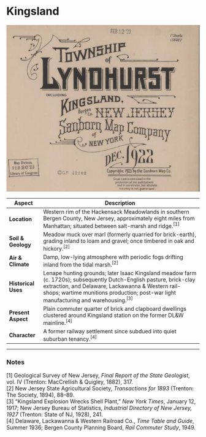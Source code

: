 # Kingsland

![Kingsland](../images/kingsland.png)

| **Aspect**         | **Description**                                                                                                                                                 |
|--------------------|-----------------------------------------------------------------------------------------------------------------------------------------------------------------|
| **Location**       | Western rim of the Hackensack Meadowlands in southern Bergen County, New Jersey, approximately eight miles from Manhattan; situated between salt-marsh and ridge.<sup>[1]</sup> |
| **Soil & Geology** | Meadow muck over marl (formerly quarried for brick-earth), grading inland to loam and gravel; once timbered in oak and hickory.<sup>[2]</sup>                     |
| **Air & Climate**  | Damp, low-lying atmosphere with periodic fogs drifting inland from the tidal marsh.<sup>[2]</sup>                                                                  |
| **Historical Uses**| Lenape hunting grounds; later Isaac Kingsland meadow farm (c. 1720s); subsequently Dutch-English pasture, brick-clay extraction, and Delaware, Lackawanna & Western rail-shops; wartime munitions production; post-war light manufacturing and warehousing.<sup>[3]</sup> |
| **Present Aspect** | Plain commuter quarter of brick and clapboard dwellings clustered around Kingsland station on the former DL&W mainline.<sup>[4]</sup>                              |
| **Character**      | A former railway settlement since subdued into quiet suburban tenancy.<sup>[4]</sup>                                                                               |

---

### Notes

[1] Geological Survey of New Jersey, *Final Report of the State Geologist*, vol. IV (Trenton: MacCrellish & Quigley, 1882), 317.  
[2] New Jersey State Agricultural Society, *Transactions for 1893* (Trenton: The Society, 1894), 88–89.  
[3] “Kingsland Explosion Wrecks Shell Plant,” *New York Times*, January 12, 1917; New Jersey Bureau of Statistics, *Industrial Directory of New Jersey, 1927* (Trenton: State of NJ, 1928), 241.  
[4] Delaware, Lackawanna & Western Railroad Co., *Time Table and Guide*, Summer 1936; Bergen County Planning Board, *Rail Commuter Study*, 1949.  